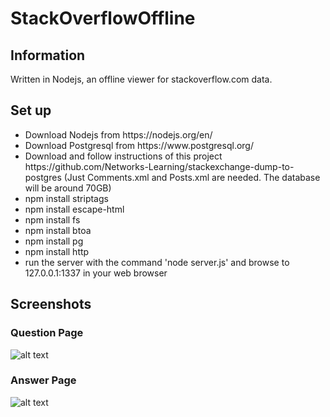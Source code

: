 # StackOverflowOffline

## Information
Written in Nodejs, an offline viewer for stackoverflow.com data.

## Set up
<ul>
<li>Download Nodejs from https://nodejs.org/en/</li>
<li>Download Postgresql from https://www.postgresql.org/</li>
<li>Download and follow instructions of this project https://github.com/Networks-Learning/stackexchange-dump-to-postgres (Just Comments.xml and Posts.xml are needed. The database will be around 70GB)</li>
<li>npm install striptags</li>
<li>npm install escape-html</li>
<li>npm install fs</li>
<li>npm install btoa</li>
<li>npm install pg</li>
<li>npm install http</li>
<li>run the server with the command 'node server.js' and browse to 127.0.0.1:1337 in your web browser</li>
</ul>

## Screenshots
### Question Page
![alt text](https://i.imgur.com/iuKJyMk.png)
### Answer Page
![alt text](https://i.imgur.com/M7LQJgg.png)
